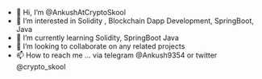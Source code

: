 - 👋 Hi, I’m @AnkushAtCryptoSkool
- 👀 I’m interested in Solidity , Blockchain Dapp Development, SpringBoot, Java
- 🌱 I’m currently learning Solidity, SpringBoot Java
- 💞️ I’m looking to collaborate on any related projects
- 📫 How to reach me ... via telegram @Ankush9354 or twitter @crypto_skool

<!---
AnkushAtCryptoSkool/AnkushAtCryptoSkool is a ✨ special ✨ repository because its `README.md` (this file) appears on your GitHub profile.
You can click the Preview link to take a look at your changes.
--->
